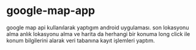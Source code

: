 # google-map-app
google map api kullanılarak yaptıgım android uygulaması.
son lokasyonu alma anlık lokasyonu alma ve harita da herhangi bir konuma long click ile konum bilgilerini alarak veri tabanına kayıt işlemleri yaptım.

